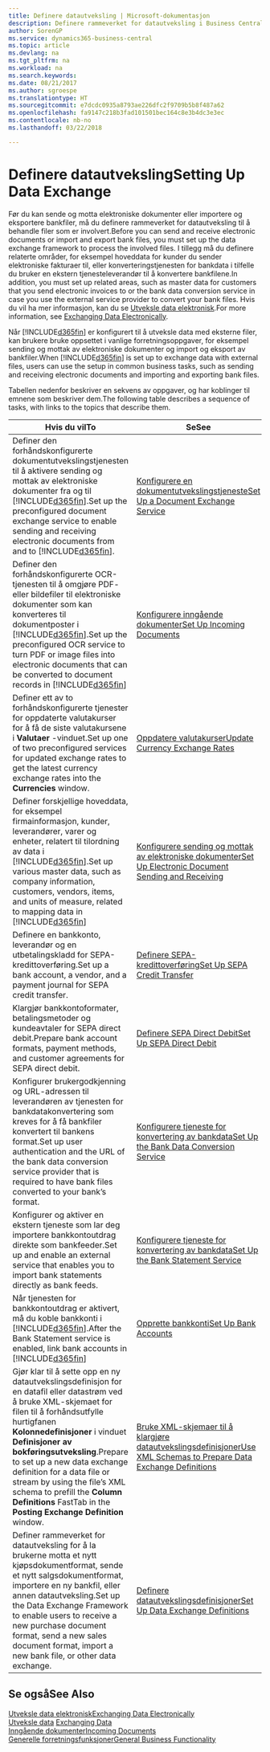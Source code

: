 ```yaml
---
title: Definere datautveksling | Microsoft-dokumentasjon
description: Definere rammeverket for datautveksling i Business Central.
author: SorenGP
ms.service: dynamics365-business-central
ms.topic: article
ms.devlang: na
ms.tgt_pltfrm: na
ms.workload: na
ms.search.keywords: 
ms.date: 08/21/2017
ms.author: sgroespe
ms.translationtype: HT
ms.sourcegitcommit: e7dcdc0935a8793ae226dfc2f9709b5b8f487a62
ms.openlocfilehash: fa9147c218b3fad101501bec164c8e3b4dc3e3ec
ms.contentlocale: nb-no
ms.lasthandoff: 03/22/2018

---
```

# <a name="setting-up-data-exchange"></a><span data-ttu-id="aa473-103">Definere datautveksling</span><span class="sxs-lookup"><span data-stu-id="aa473-103">Setting Up Data Exchange</span></span>
<span data-ttu-id="aa473-104">Før du kan sende og motta elektroniske dokumenter eller importere og eksportere bankfiler, må du definere rammeverket for datautveksling til å behandle filer som er involvert.</span><span class="sxs-lookup"><span data-stu-id="aa473-104">Before you can send and receive electronic documents or import and export bank files, you must set up the data exchange framework to process the involved files.</span></span> <span data-ttu-id="aa473-105">I tillegg må du definere relaterte områder, for eksempel hoveddata for kunder du sender elektroniske fakturaer til, eller konverteringstjenesten for bankdata i tilfelle du bruker en ekstern tjenesteleverandør til å konvertere bankfilene.</span><span class="sxs-lookup"><span data-stu-id="aa473-105">In addition, you must set up related areas, such as master data for customers that you send electronic invoices to or the bank data conversion service in case you use the external service provider to convert your bank files.</span></span> <span data-ttu-id="aa473-106">Hvis du vil ha mer informasjon, kan du se [Utveksle data elektronisk](across-data-exchange.md).</span><span class="sxs-lookup"><span data-stu-id="aa473-106">For more information, see [Exchanging Data Electronically](across-data-exchange.md).</span></span>  

 <span data-ttu-id="aa473-107">Når [!INCLUDE[d365fin](includes/d365fin_md.md)] er konfigurert til å utveksle data med eksterne filer, kan brukere bruke oppsettet i vanlige forretningsoppgaver, for eksempel sending og mottak av elektroniske dokumenter og import og eksport av bankfiler.</span><span class="sxs-lookup"><span data-stu-id="aa473-107">When [!INCLUDE[d365fin](includes/d365fin_md.md)] is set up to exchange data with external files, users can use the setup in common business tasks, such as sending and receiving electronic documents and importing and exporting bank files.</span></span>  

 <span data-ttu-id="aa473-108">Tabellen nedenfor beskriver en sekvens av oppgaver, og har koblinger til emnene som beskriver dem.</span><span class="sxs-lookup"><span data-stu-id="aa473-108">The following table describes a sequence of tasks, with links to the topics that describe them.</span></span>  

|<span data-ttu-id="aa473-109">**Hvis du vil**</span><span class="sxs-lookup"><span data-stu-id="aa473-109">**To**</span></span>|<span data-ttu-id="aa473-110">**Se**</span><span class="sxs-lookup"><span data-stu-id="aa473-110">**See**</span></span>|  
|------------|-------------|  
|<span data-ttu-id="aa473-111">Definer den forhåndskonfigurerte dokumentutvekslingstjenesten til å aktivere sending og mottak av elektroniske dokumenter fra og til [!INCLUDE[d365fin](includes/d365fin_md.md)].</span><span class="sxs-lookup"><span data-stu-id="aa473-111">Set up the preconfigured document exchange service to enable sending and receiving electronic documents from and to [!INCLUDE[d365fin](includes/d365fin_md.md)].</span></span>|[<span data-ttu-id="aa473-112">Konfigurere en dokumentutvekslingstjeneste</span><span class="sxs-lookup"><span data-stu-id="aa473-112">Set Up a Document Exchange Service</span></span>](across-how-to-set-up-a-document-exchange-service.md)|  
|<span data-ttu-id="aa473-113">Definer den forhåndskonfigurerte OCR-tjenesten til å omgjøre PDF- eller bildefiler til elektroniske dokumenter som kan konverteres til dokumentposter i [!INCLUDE[d365fin](includes/d365fin_md.md)].</span><span class="sxs-lookup"><span data-stu-id="aa473-113">Set up the preconfigured OCR service to turn PDF or image files into electronic documents that can be converted to document records in [!INCLUDE[d365fin](includes/d365fin_md.md)]</span></span>|[<span data-ttu-id="aa473-114">Konfigurere inngående dokumenter</span><span class="sxs-lookup"><span data-stu-id="aa473-114">Set Up Incoming Documents</span></span>](across-how-setup-income-documents.md)|  
|<span data-ttu-id="aa473-115">Definer ett av to forhåndskonfigurerte tjenester for oppdaterte valutakurser for å få de siste valutakursene i **Valutaer** -vinduet.</span><span class="sxs-lookup"><span data-stu-id="aa473-115">Set up one of two preconfigured services for updated exchange rates to get the latest currency exchange rates into the **Currencies** window.</span></span>|[<span data-ttu-id="aa473-116">Oppdatere valutakurser</span><span class="sxs-lookup"><span data-stu-id="aa473-116">Update Currency Exchange Rates</span></span>](finance-how-update-currencies.md)|  
|<span data-ttu-id="aa473-117">Definer forskjellige hoveddata, for eksempel firmainformasjon, kunder, leverandører, varer og enheter, relatert til tilordning av data i [!INCLUDE[d365fin](includes/d365fin_md.md)].</span><span class="sxs-lookup"><span data-stu-id="aa473-117">Set up various master data, such as company information, customers, vendors, items, and units of measure, related to mapping data in [!INCLUDE[d365fin](includes/d365fin_md.md)]</span></span>|[<span data-ttu-id="aa473-118">Konfigurere sending og mottak av elektroniske dokumenter</span><span class="sxs-lookup"><span data-stu-id="aa473-118">Set Up Electronic Document Sending and Receiving</span></span>](across-how-to-set-up-electronic-document-sending-and-receiving.md)|  
|<span data-ttu-id="aa473-119">Definere en bankkonto, leverandør og en utbetalingskladd for SEPA-kredittoverføring.</span><span class="sxs-lookup"><span data-stu-id="aa473-119">Set up a bank account, a vendor, and a payment journal for SEPA credit transfer.</span></span>|[<span data-ttu-id="aa473-120">Definere SEPA-kredittoverføring</span><span class="sxs-lookup"><span data-stu-id="aa473-120">Set Up SEPA Credit Transfer</span></span>](finance-how-to-set-up-sepa-credit-transfer.md)|  
|<span data-ttu-id="aa473-121">Klargjør bankkontoformater, betalingsmetoder og kundeavtaler for SEPA direct debit.</span><span class="sxs-lookup"><span data-stu-id="aa473-121">Prepare bank account formats, payment methods, and customer agreements for SEPA direct debit.</span></span>|[<span data-ttu-id="aa473-122">Definere SEPA Direct Debit</span><span class="sxs-lookup"><span data-stu-id="aa473-122">Set Up SEPA Direct Debit</span></span>](finance-how-to-set-up-sepa-direct-debit.md)|  
|<span data-ttu-id="aa473-123">Konfigurer brukergodkjenning og URL-adressen til leverandøren av tjenesten for bankdatakonvertering som kreves for å få bankfiler konvertert til bankens format.</span><span class="sxs-lookup"><span data-stu-id="aa473-123">Set up user authentication and the URL of the bank data conversion service provider that is required to have bank files converted to your bank’s format.</span></span>|[<span data-ttu-id="aa473-124">Konfigurere tjeneste for konvertering av bankdata</span><span class="sxs-lookup"><span data-stu-id="aa473-124">Set Up the Bank Data Conversion Service</span></span>](bank-how-setup-bank-data-conversion-service.md)|  
|<span data-ttu-id="aa473-125">Konfigurer og aktiver en ekstern tjeneste som lar deg importere bankkontoutdrag direkte som bankfeeder.</span><span class="sxs-lookup"><span data-stu-id="aa473-125">Set up and enable an external service that enables you to import bank statements directly as bank feeds.</span></span>|[<span data-ttu-id="aa473-126">Konfigurere tjeneste for konvertering av bankdata</span><span class="sxs-lookup"><span data-stu-id="aa473-126">Set Up the Bank Statement Service</span></span>](bank-how-setup-bank-statement-service.md)|  
|<span data-ttu-id="aa473-127">Når tjenesten for bankkontoutdrag er aktivert, må du koble bankkonti i [!INCLUDE[d365fin](includes/d365fin_md.md)].</span><span class="sxs-lookup"><span data-stu-id="aa473-127">After the Bank Statement service is enabled, link bank accounts in [!INCLUDE[d365fin](includes/d365fin_md.md)]</span></span>|[<span data-ttu-id="aa473-128">Opprette bankkonti</span><span class="sxs-lookup"><span data-stu-id="aa473-128">Set Up Bank Accounts</span></span>](bank-how-setup-bank-accounts.md)|  
|<span data-ttu-id="aa473-129">Gjør klar til å sette opp en ny datautvekslingsdefinisjon for en datafil eller datastrøm ved å bruke XML-skjemaet for filen til å forhåndsutfylle hurtigfanen **Kolonnedefinisjoner** i vinduet **Definisjoner av bokføringsutveksling**.</span><span class="sxs-lookup"><span data-stu-id="aa473-129">Prepare to set up a new data exchange definition for a data file or stream by using the file’s XML schema to prefill the **Column Definitions** FastTab in the **Posting Exchange Definition** window.</span></span>|[<span data-ttu-id="aa473-130">Bruke XML-skjemaer til å klargjøre datautvekslingsdefinisjoner</span><span class="sxs-lookup"><span data-stu-id="aa473-130">Use XML Schemas to Prepare Data Exchange Definitions</span></span>](across-how-to-use-xml-schemas-to-prepare-data-exchange-definitions.md)|  
|<span data-ttu-id="aa473-131">Definer rammeverket for datautveksling for å la brukerne motta et nytt kjøpsdokumentformat, sende et nytt salgsdokumentformat, importere en ny bankfil, eller annen datautveksling.</span><span class="sxs-lookup"><span data-stu-id="aa473-131">Set up the Data Exchange Framework to enable users to receive a new purchase document format, send a new sales document format, import a new bank file, or other data exchange.</span></span>|[<span data-ttu-id="aa473-132">Definere datautvekslingsdefinisjoner</span><span class="sxs-lookup"><span data-stu-id="aa473-132">Set Up Data Exchange Definitions</span></span>](across-how-to-set-up-data-exchange-definitions.md)|  

## <a name="see-also"></a><span data-ttu-id="aa473-133">Se også</span><span class="sxs-lookup"><span data-stu-id="aa473-133">See Also</span></span>  
[<span data-ttu-id="aa473-134">Utveksle data elektronisk</span><span class="sxs-lookup"><span data-stu-id="aa473-134">Exchanging Data Electronically</span></span>](across-data-exchange.md)  
<span data-ttu-id="aa473-135">[Utveksle data](across-exchange-data.md) </span><span class="sxs-lookup"><span data-stu-id="aa473-135">[Exchanging Data](across-exchange-data.md) </span></span>  
[<span data-ttu-id="aa473-136">Inngående dokumenter</span><span class="sxs-lookup"><span data-stu-id="aa473-136">Incoming Documents</span></span>](across-income-documents.md)  
[<span data-ttu-id="aa473-137">Generelle forretningsfunksjoner</span><span class="sxs-lookup"><span data-stu-id="aa473-137">General Business Functionality</span></span>](ui-across-business-areas.md)  

